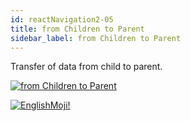 ```yaml
---
id: reactNavigation2-05
title: from Children to Parent
sidebar_label: from Children to Parent
---
```


Transfer of data from child to parent.

[![from Children to Parent](/img/rn2/05.gif)](https://youtu.be/OnudmpxY6nU)

[![EnglishMoji!](/img/logo/englishmoji.png)](https://link-to.app/xvh7Ush9kl)
